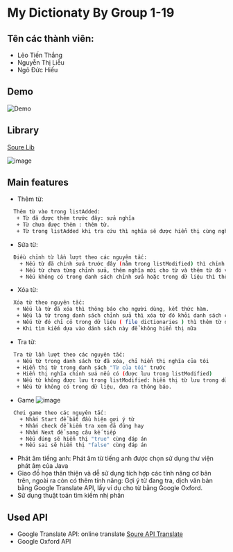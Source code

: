 # My Dictionaty By Group 1-19

## Tên các thành viên:

- Lẻo Tiến Thắng
- Nguyễn Thị Liễu
- Ngô Đức Hiếu

## Demo

![Demo](https://github.com/hieu2642/Dictionary_Ui/assets/102776233/a9d7d7ef-ba21-468f-a24f-a5e34b080c81)
## Library

[Soure Lib](https://sourceforge.net/projects/freetts/files/)

![image](https://github.com/hieu2642/Dictionary_Ui/assets/102776233/53b4fa31-4e45-4792-bc83-f9ff141ceba6)

## Main features

- Thêm từ:
```sh
  Thêm từ vào trong listAdded:
   + Từ đã được thêm trước đây: sửa nghĩa
   + Từ chưa được thêm : thêm từ.
   + Từ trong listAdded khi tra cứu thì nghĩa sẽ được hiển thị cùng nghĩa của dữ liệu.
```
- Sửa từ:
```sh
  Điều chỉnh từ lần lượt theo các nguyên tắc:
    + Nếu từ đã chỉnh sửa trước đây (nằm trong listModified) thì chỉnh sửa phần giải thích trong listModified
    + Nếu từ chưa từng chỉnh sửa, thêm nghĩa mới cho từ và thêm từ đó vào trong listModified.
    + Nếu không có trong danh sách chỉnh sửa hoặc trong dữ liệu thì thông báo "Chưa có dữ liệu về từ này!"
```
- Xóa từ:
```sh
  Xóa từ theo nguyên tắc:
   + Nếu là từ đã xóa thì thông báo cho người dùng, kết thức hàm.
   + Nếu là từ trong danh sách chỉnh sửa thì xóa từ đó khỏi danh sách chỉnh sửa.
   + Nếu từ đó chỉ cỏ trong dữ liệu ( file dictionaries ) thì thêm từ đó vào danh sách từ đã xóa
   + Khi tìm kiếm dựa vào dánh sách này để không hiển thị nữa
```
- Tra từ:
```sh
  Tra từ lần lượt theo các nguyên tắc:
   + Nếu từ trong danh sách từ đã xóa, chỉ hiển thị nghĩa của tôi
   + Hiển thị từ trong danh sách "Từ của tôi" trước
   + Hiển thị nghĩa chỉnh sửa nếu có (được lưu trong listModified)
   + Nếu từ không được lưu trong listModified: hiển thị từ lưu trong dữ liệu - tức file dictionaries.
   + Nếu từ không có trong dữ liệu, đưa ra thông báo.
```
- Game
![image](https://github.com/hieu2642/Dictionary_Ui/assets/102776233/7cd7d0a8-88b9-4dff-b974-89307b3e5c08)

```sh
  Chơi game theo các nguyên tắc:
    + Nhấn Start để bắt đầu hiện gợi ý từ
    + Nhấn check để kiểm tra xem đã đúng hay
    + Nhấn Next để sang câu kế tiếp
    + Nếu đúng sẽ hiển thị "true" cùng đáp án
    + Nếu sai sẽ hiển thị "false" cùng đáp án
```
- Phát âm tiếng anh: Phát âm từ tiếng anh được chọn sử dụng thư viện phát âm của Java
- Giao đồ họa thân thiện và dễ sử dụng tích hợp các tính năng cơ bản trên, ngoài ra còn có thêm tính năng: Gợi ý từ đang tra, dịch văn bản bằng Google Translate API, lấy ví dụ cho từ bằng Google Oxford.
- Sử dụng thuật toán tìm kiếm nhị phân

## Used API

- Google Translate API: online translate [Soure API Translate](https://script.google.com/macros/s/AKfycbzzimSXyRhh4zy2rePQ-cTwisM1WdYZRVc1x1UVRj0-NCV2DHkprugTqvoOsh95APWy/exec)
- Google Oxford API
